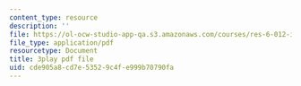 ```yaml
---
content_type: resource
description: ''
file: https://ol-ocw-studio-app-qa.s3.amazonaws.com/courses/res-6-012-introduction-to-probability-spring-2018/cde905a8cd7e53529c4fe999b70790fa_Ne2lmAZI4-I.pdf
file_type: application/pdf
resourcetype: Document
title: 3play pdf file
uid: cde905a8-cd7e-5352-9c4f-e999b70790fa
---
```

